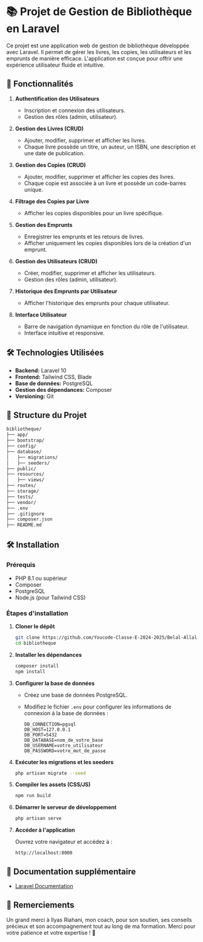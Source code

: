 # 📚 Projet de Gestion de Bibliothèque en Laravel

Ce projet est une application web de gestion de bibliothèque développée avec Laravel. Il permet de gérer les livres, les copies, les utilisateurs et les emprunts de manière efficace. L'application est conçue pour offrir une expérience utilisateur fluide et intuitive.

## 🚀 Fonctionnalités

1. **Authentification des Utilisateurs**
   * Inscription et connexion des utilisateurs.
   * Gestion des rôles (admin, utilisateur).

2. **Gestion des Livres (CRUD)**
   * Ajouter, modifier, supprimer et afficher les livres.
   * Chaque livre possède un titre, un auteur, un ISBN, une description et une date de publication.

3. **Gestion des Copies (CRUD)**
   * Ajouter, modifier, supprimer et afficher les copies des livres.
   * Chaque copie est associée à un livre et possède un code-barres unique.

4. **Filtrage des Copies par Livre**
   * Afficher les copies disponibles pour un livre spécifique.

5. **Gestion des Emprunts**
   * Enregistrer les emprunts et les retours de livres.
   * Afficher uniquement les copies disponibles lors de la création d'un emprunt.

6. **Gestion des Utilisateurs (CRUD)**
   * Créer, modifier, supprimer et afficher les utilisateurs.
   * Gestion des rôles (admin, utilisateur).

7. **Historique des Emprunts par Utilisateur**
   * Afficher l'historique des emprunts pour chaque utilisateur.

8. **Interface Utilisateur**
   * Barre de navigation dynamique en fonction du rôle de l'utilisateur.
   * Interface intuitive et responsive.

## 🛠 Technologies Utilisées

*   **Backend:** Laravel 10
*   **Frontend:** Tailwind CSS, Blade
*   **Base de données:** PostgreSQL
*   **Gestion des dépendances:** Composer
*   **Versioning:** Git

## 📂 Structure du Projet

```bash
bibliotheque/
├── app/
├── bootstrap/
├── config/
├── database/
│   ├── migrations/
│   ├── seeders/
├── public/
├── resources/
│   ├── views/
├── routes/
├── storage/
├── tests/
├── vendor/
├── .env
├── .gitignore
├── composer.json
├── README.md
```

## 🛠 Installation

### Prérequis

*   PHP 8.1 ou supérieur
*   Composer
*   PostgreSQL
*   Node.js (pour Tailwind CSS)

### Étapes d'installation

1.  **Cloner le dépôt**

    ```bash
    git clone https://github.com/Youcode-Classe-E-2024-2025/Belal-Allala-Gestion-Beblioth-que.git
    cd bibliotheque
    ```

2.  **Installer les dépendances**

    ```bash
    composer install
    npm install
    ```

3.  **Configurer la base de données**

    *   Créez une base de données PostgreSQL.
    *   Modifiez le fichier `.env` pour configurer les informations de connexion à la base de données :

        ```env
        DB_CONNECTION=pgsql
        DB_HOST=127.0.0.1
        DB_PORT=5432
        DB_DATABASE=nom_de_votre_base
        DB_USERNAME=votre_utilisateur
        DB_PASSWORD=votre_mot_de_passe
        ```

4.  **Exécuter les migrations et les seeders**

    ```bash
    php artisan migrate --seed
    ```

5.  **Compiler les assets (CSS/JS)**

    ```bash
    npm run build
    ```

6.  **Démarrer le serveur de développement**

    ```bash
    php artisan serve
    ```

7.  **Accéder à l'application**

    Ouvrez votre navigateur et accédez à :

    ```
    http://localhost:8000
    ```

## 📝 Documentation supplémentaire

*   [Laravel Documentation](https://laravel.com/docs)

## 🙏 Remerciements

Un grand merci à Ilyas Riahani, mon coach, pour son soutien, ses conseils précieux et son accompagnement tout au long de ma formation. Merci pour votre patience et votre expertise ! 🙏